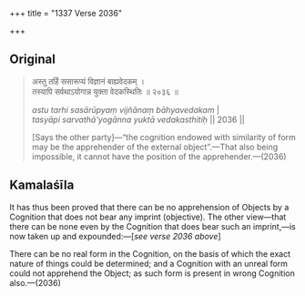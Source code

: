 +++
title = "1337 Verse 2036"

+++
## Original 
>
> अस्तु तर्हि ससारूप्यं विज्ञानं बाह्यवेदकम् ।  
> तस्यापि सर्वथाऽयोगान्न युक्ता वेदकस्थितिः ॥ २०३६ ॥ 
>
> *astu tarhi sasārūpyaṃ vijñānaṃ bāhyavedakam* \|  
> *tasyāpi sarvathā'yogānna yuktā vedakasthitiḥ* \|\| 2036 \|\| 
>
> [Says the other party]—“the cognition endowed with similarity of form may be the apprehender of the external object”.—That also being impossible, it cannot have the position of the apprehender.—(2036)



## Kamalaśīla

It has thus been proved that there can be no apprehension of Objects by a Cognition that does not bear any imprint (objective). The other view—that there can be none even by the Cognition that does bear such an imprint,—is now taken up and expounded:—[*see verse 2036 above*]

There can be no real form in the Cognition, on the basis of which the exact nature of things could be determined; and a Cognition with an unreal form could not apprehend the Object; as such form is present in wrong Cognition also.—(2036)


